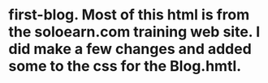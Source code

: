 # first-blog. Most of this html is from the soloearn.com training web site. I did make a few changes and added some to the css for the Blog.hmtl. 
